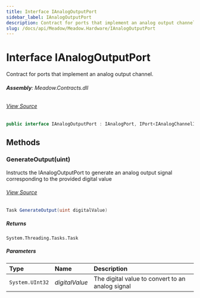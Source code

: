```yaml
---
title: Interface IAnalogOutputPort
sidebar_label: IAnalogOutputPort
description: Contract for ports that implement an analog output channel.
slug: /docs/api/Meadow/Meadow.Hardware/IAnalogOutputPort
---
```

# Interface IAnalogOutputPort
Contract for ports that implement an analog output channel.

###### **Assembly**: Meadow.Contracts.dll
###### [View Source](https://github.com/WildernessLabs/Meadow.Contracts.git/blob/develop/Source/Meadow.Contracts/Hardware/Contracts/PortsAndBuses/IAnalogOutputPort.cs#L8)
```csharp title="Declaration"
public interface IAnalogOutputPort : IAnalogPort, IPort<IAnalogChannelInfo>, IDisposable
```
## Methods
### GenerateOutput(uint)
Instructs the IAnalogOutputPort to generate an analog output signal corresponding to the provided digital value
###### [View Source](https://github.com/WildernessLabs/Meadow.Contracts.git/blob/develop/Source/Meadow.Contracts/Hardware/Contracts/PortsAndBuses/IAnalogOutputPort.cs#L14)
```csharp title="Declaration"
Task GenerateOutput(uint digitalValue)
```

##### Returns

`System.Threading.Tasks.Task`

##### Parameters

| Type | Name | Description |
|:--- |:--- |:--- |
| `System.UInt32` | *digitalValue* | The digital value to convert to an analog signal |

